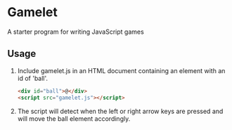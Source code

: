 # Gamelet

A starter program for writing JavaScript games

## Usage

1. Include gamelet.js in an HTML document containing an
   element with an id of 'ball'.

   ```html
   <div id="ball">@</div>
   <script src="gamelet.js"></script>
   ```

2. The script will detect when the left or right arrow keys are pressed and will move the ball element accordingly.
